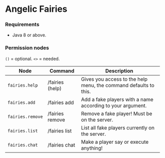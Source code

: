 # Angelic Fairies

### Requirements
- Java 8 or above.

### Permission nodes
`()` = optional.
`<>` = needed.

Node             | Command                       | Description
-----            | -------                       | ----
`fairies.help`   | /fairies (help)               | Gives you access to the help menu, the command defaults to this.
`fairies.add`    | /fairies add <name>           | Add a fake players with a name according to your argument.
`fairies.remove` | /fairies remove <fake player> | Remove a fake player! Must be on the server.
`fairies.list`   | /fairies list                 | List all fake players currently on the server.
`fairies.chat`   | /fairies chat <player> <msg>  | Make a player say or execute anything!
